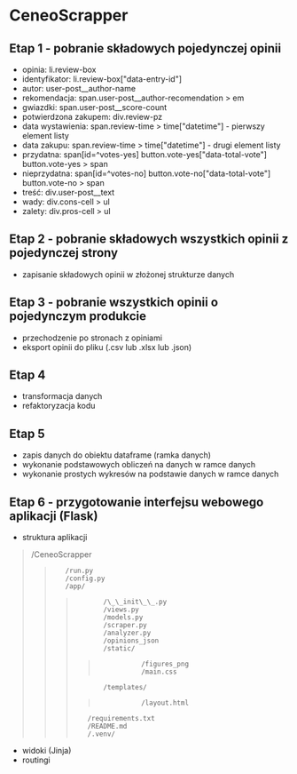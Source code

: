 # CeneoScrapper
## Etap 1 - pobranie składowych pojedynczej opinii
- opinia: li.review-box
- identyfikator: li.review-box["data-entry-id"]
- autor: user-post__author-name
- rekomendacja: span.user-post__author-recomendation > em
- gwiazdki: span.user-post__score-count
- potwierdzona zakupem: div.review-pz
- data wystawienia: span.review-time > time["datetime"] - pierwszy element listy
- data zakupu: span.review-time > time["datetime"] - drugi element listy
- przydatna: span[id=^votes-yes]
             button.vote-yes["data-total-vote"]
             button.vote-yes > span
- nieprzydatna: span[id=^votes-no]
                button.vote-no["data-total-vote"]
                button.vote-no > span
- treść: div.user-post__text
- wady: div.cons-cell > ul
- zalety: div.pros-cell > ul
## Etap 2 - pobranie składowych wszystkich opinii z pojedynczej strony
- zapisanie składowych opinii w złożonej strukturze danych
## Etap 3 - pobranie wszystkich opinii o pojedynczym produkcie
- przechodzenie po stronach z opiniami
- eksport opinii do pliku (.csv lub .xlsx lub .json)
## Etap 4
- transformacja danych 
- refaktoryzacja kodu
## Etap 5
- zapis danych do obiektu dataframe (ramka danych)
- wykonanie podstawowych obliczeń na danych w ramce danych
- wykonanie prostych wykresów na podstawie danych w ramce danych
## Etap 6 - przygotowanie interfejsu webowego aplikacji (Flask)
- struktura aplikacji
>    /CeneoScrapper
>>        /run.py
>>        /config.py
>>        /app/
>>>            /\_\_init\_\_.py
>>>            /views.py
>>>            /models.py
>>>            /scraper.py
>>>            /analyzer.py
>>>            /opinions_json
>>>            /static/
>>>>                /figures_png
>>>>                /main.css
>>>            /templates/
>>>>                /layout.html
>>>        /requirements.txt
>>>        /README.md
>>>        /.venv/
- widoki (Jinja)
- routingi